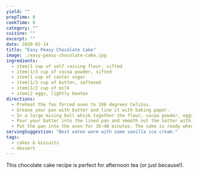 ```yaml
---
yield: ""
prepTime: 0
cookTime: 0
category: ""
cuisine: ""
excerpt: ""
date: 2020-01-14
title: "Easy Peasy Chocolate Cake"
image: ./easy-peasy-chocolate-cake.jpg
ingredients:
  - item|1 cup of self raising flour, sifted
  - item|1/3 cup of cocoa powder, sifted
  - item|1 cup of caster sugar
  - item|1/3 cup of butter, softened
  - item|1/2 cup of milk
  - item|2 eggs, lightly beaten
directions:
  - Preheat the fan forced oven to 180 degrees Celsius.
  - Grease your pan with butter and line it with baking paper.
  - In a large mixing boll whisk together the flour, cocoa powder, eggs, sugar, milk and the butter. You can use an electric mixer on high for four minutes.
  - Pour your batter into the lined pan and smooth out the batter with a spatula.
  - Put the pan into the oven for 35–40 minutes. The cake is ready when you can poke a toothpick into the cake and it comes out clean.
servingSuggestion: "Best eaten warm with some vanilla ice cream."
tags:
  - cakes & biscuits
  - dessert
---
```


This chocolate cake recipe is perfect for afternoon tea (or just because!).
